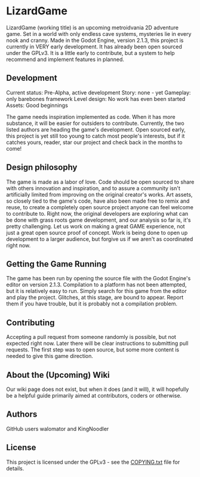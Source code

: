 # LizardGame

LizardGame (working title) is an upcoming metroidvania 2D adventure game. Set in a world with only endless cave systems, mysteries lie in every nook and cranny.
Made in the Godot Engine, version 2.1.3, this project is currently in VERY early development. It has already been open sourced under the GPLv3. It is a little early to contribute, but a system to help recommend and implement features in planned.


## Development

Current status: Pre-Alpha, active development
Story:          none - yet
Gameplay:       only barebones framework
Level design:   No work has even been started
Assets:         Good beginnings

The game needs inspiration implemented as code. When it has more substance, it will be easier for outsiders to contribute.
Currently, the two listed authors are heading the game's development. Open sourced early, this project is yet still too young to catch most people's interests, but if it catches yours, reader, star our project and check back in the months to come!


## Design philosophy

The game is made as a labor of love. Code should be open sourced to share with others innovation and inspiration, and to assure a community isn't artificially limited from improving on the original creator's works.
Art assets, so closely tied to the game's code, have also been made free to remix and reuse, to create a completely open source project anyone can feel welcome to contribute to.
Right now, the original developers are exploring what can be done with grass roots game development, and our analysis so far is, it's pretty challenging.
Let us work on making a great GAME experience, not just a great open source proof of concept. Work is being done to open up development to a larger audience, but forgive us if we aren't as coordinated right now.

## Getting the Game Running

The game has been run by opening the source file with the Godot Engine's editor on version 2.1.3. Compilation to a platform has not been attempted, but it is relatively easy to run. Simply search for this game from the editor and play the project.
Glitches, at this stage, are bound to appear. Report them if you have trouble, but it is probably not a compilation problem.


## Contributing

Accepting a pull request from someone randomly is possible, but not expected right now.
Later there will be clear instructions to submitting pull requests.
The first step was to open source, but some more content is needed to give this game direction.


## About the (Upcoming) Wiki

Our wiki page does not exist, but when it does (and it will), it will hopefully be a helpful guide primarily aimed at contributors, coders or otherwise.


## Authors

GitHub users walomator and KingNoodler


## License

This project is licensed under the GPLv3 - see the [COPYING.txt](COPYING.txt) file for details.
